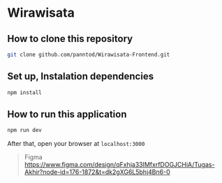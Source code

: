 # Wirawisata

## How to clone this repository

```bash
git clone github.com/panntod/Wirawisata-Frontend.git
```

## Set up, Instalation dependencies

```bash
npm install
```

## How to run this application

```bash
npm run dev
```

After that, open your browser at `localhost:3000`

> Figma
> https://www.figma.com/design/qFxhja33IMfxrfDOGJCHiA/Tugas-Akhir?node-id=176-1872&t=dk2gXG6L5bhj4Bn6-0
